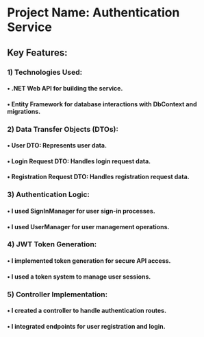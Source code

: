 # Project Name: Authentication Service

## Key Features:

### 1) Technologies Used:
 #### • .NET Web API for building the service.
 #### • Entity Framework for database interactions with DbContext and migrations.

### 2) Data Transfer Objects (DTOs):
 #### • User DTO: Represents user data.
 #### • Login Request DTO: Handles login request data.
 #### • Registration Request DTO: Handles registration request data.

### 3) Authentication Logic:
 #### • I used SignInManager for user sign-in processes.
 #### • I used UserManager for user management operations.

### 4) JWT Token Generation:
 #### • I implemented token generation for secure API access.
 #### • I used a token system to manage user sessions.

### 5) Controller Implementation:
 #### • I created a controller to handle authentication routes.
 #### • I integrated endpoints for user registration and login.
